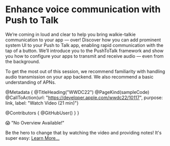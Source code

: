 # Enhance voice communication with Push to Talk

We’re coming in loud and clear to help you bring walkie-talkie communication to your app — over! Discover how you can add prominent system UI to your Push to Talk app, enabling rapid communication with the tap of a button. We’ll introduce you to the PushToTalk framework and show you how to configure your apps to transmit and receive audio — even from the background.

To get the most out of this session, we recommend familiarity with handling audio transmission on your app backend. We also recommend a basic understanding of APNs.

@Metadata {
   @TitleHeading("WWDC22")
   @PageKind(sampleCode)
   @CallToAction(url: "https://developer.apple.com/wwdc22/10117", purpose: link, label: "Watch Video (21 min)")

   @Contributors {
      @GitHubUser(<replace this with your GitHub handle>)
   }
}

😱 "No Overview Available!"

Be the hero to change that by watching the video and providing notes! It's super easy:
 [Learn More…](https://wwdcnotes.github.io/WWDCNotes/documentation/wwdcnotes/contributing)
